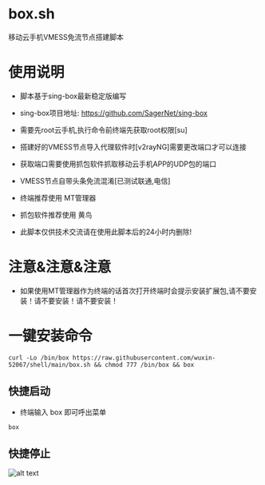 # box.sh

移动云手机VMESS免流节点搭建脚本

# 使用说明

- 脚本基于sing-box最新稳定版编写
- sing-box项目地址: https://github.com/SagerNet/sing-box
- 需要先root云手机,执行命令前终端先获取root权限[su]
- 搭建好的VMESS节点导入代理软件时[v2rayNG]需要更改端口才可以连接
- 获取端口需要使用抓包软件抓取移动云手机APP的UDP包的端口
- VMESS节点自带头条免流混淆[已测试联通,电信]
- 终端推荐使用 MT管理器
- 抓包软件推荐使用 黄鸟

- 此脚本仅供技术交流请在使用此脚本后的24小时内删除!

 # 注意&注意&注意
 - 如果使用MT管理器作为终端的话首次打开终端时会提示安装扩展包,请不要安装！请不要安装！请不要安装！

# 一键安装命令

```
curl -Lo /bin/box https://raw.githubusercontent.com/wuxin-52067/shell/main/box.sh && chmod 777 /bin/box && box
```

## 快捷启动
- 终端输入 box 即可呼出菜单
```
box
```

## 快捷停止
   <img src="https://icdn.binmt.cc/2406/667372b94966a.png" alt="alt text" title="Optional title"/>
